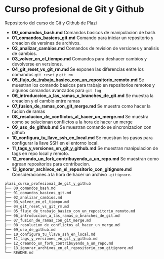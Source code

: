 # Curso profesional de Git y Github

Repositorio del curso de Git y Github de Plazi

* __00_comandos_bash.md__ Comandos basicos de manipulacion de bash.
* __01_comandos_basicos_git.md__ Comando para iniciar un repositorio y creacion de versines de archivos.
* __02_analizar_cambios.md__ Comandos de revision de versiones y analisis de cambios.
* __03_volver_en_el_tiempo.md__ Comandos para deshacer cambios y devolverse en versiones.
* __04_git_reset_vs_git_rm.md__ Se exponen las diferencias entre los comandos `git reset` y `git rm`
* __05_flujo_de_trabajo_basico_con_un_repositorio_remoto.md__ Se muestran los comando basicos para trabajo en repositorios remotos y algunos comandos avanzados para `git log`
* __06_introduccion_a_las_ramas_o_branches_de_git.md__ Se muestra la creacion y el cambio entre ramas
* __07_fusion_de_ramas_con_git_merge.md__ Se muestra como hacer la fucion de ramas
* __08_resolucion_de_conflictos_al_hacer_un_merge.md__ Se muestra como se solucionan conflictos a la hora de hacer un merge
* __09_uso_de_github.md__ Se muestran comando se sincronizacion con github
* __10_configura_tu_llave_ssh_en_local.md__ Se muestran los pasos para configurar la llave SSH en el entorno local.
* __11_tags_y_versiones_en_git_y_github.md__ Se muestran manipulacion de tags en repo local y remoto.
* __12_creando_un_fork_contribuyendo_a_un_repo.md__ Se muestran como agrean repositorios para contribucion.
* __13_ignorar_archivos_en_el_repositorio_con_gitignore.md__ Consideraciones a la hora de hacer un archivo `.gitignore`.


```bash
plazi_curso_profesional_de_git_y_github
├── 00_comandos_bash.md
├── 01_comandos_basicos_git.md
├── 02_analizar_cambios.md
├── 03_volver_en_el_tiempo.md
├── 04_git_reset_vs_git_rm.md
├── 05_flujo_de_trabajo_basico_con_un_repositorio_remoto.md
├── 06_introduccion_a_las_ramas_o_branches_de_git.md
├── 07_fusion_de_ramas_con_git_merge.md
├── 08_resolucion_de_conflictos_al_hacer_un_merge.md
├── 09_uso_de_github.md
├── 10_configura_tu_llave_ssh_en_local.md
├── 11_tags_y_versiones_en_git_y_github.md
├── 12_creando_un_fork_contribuyendo_a_un_repo.md
├── 13_ignorar_archivos_en_el_repositorio_con_gitignore.md
└── README.md
```